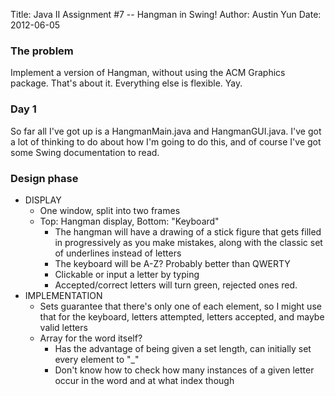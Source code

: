 Title: Java II Assignment #7 -- Hangman in Swing!
Author: Austin Yun
Date: 2012-06-05

### The problem
Implement a version of Hangman, without using the ACM Graphics package. That's about it. Everything else is flexible. Yay.

### Day 1
So far all I've got up is a HangmanMain.java and HangmanGUI.java. I've got a lot of thinking to do about how I'm going to do this, and of course I've got some Swing documentation to read.

### Design phase
*   DISPLAY
    *   One window, split into two frames
    *   Top: Hangman display, Bottom: "Keyboard"
        *   The hangman will have a drawing of a stick figure that gets filled in progressively as you make mistakes, along with the classic set of underlines instead of letters
        *   The keyboard will be A-Z? Probably better than QWERTY
        *   Clickable or input a letter by typing
        *   Accepted/correct letters will turn green, rejected ones red.
*   IMPLEMENTATION
    * Sets guarantee that there's only one of each element, so I might use that for the keyboard, letters attempted, letters accepted, and maybe valid letters
    *   Array for the word itself?
        *   Has the advantage of being given a set length, can initially set every element to "_"
        *   Don't know how to check how many instances of a given letter occur in the word and at what index though
